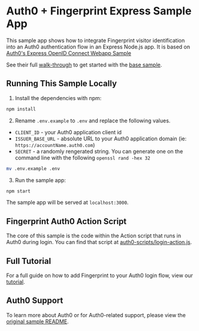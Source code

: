 # Auth0 + Fingerprint Express Sample App

This sample app shows how to integrate Fingerprint visitor identification into an Auth0 authentication flow in an Express Node.js app. It is based on [Auth0's Express OpenID Connect Webapp Sample](https://github.com/auth0-samples/auth0-express-webapp-sample/tree/master/01-Login)

See their full [walk-through](https://auth0.com/docs/quickstart/webapp/express) to get started with the [base sample](https://github.com/KeshiaRose/auth0-express-fingerprint-sample/tree/master/01-Login).

## Running This Sample Locally

1. Install the dependencies with npm:

```bash
npm install
```

2. Rename `.env.example` to `.env` and replace the following values.

- `CLIENT_ID` - your Auth0 application client id
- `ISSUER_BASE_URL` - absolute URL to your Auth0 application domain (ie: `https://accountName.auth0.com`)
- `SECRET` - a randomly rengerated string. You can generate one on the command line with the following `openssl rand -hex 32`

```bash
mv .env.example .env
```

3. Run the sample app:

```bash
npm start
```

The sample app will be served at `localhost:3000`.

## Fingerprint Auth0 Action Script

The core of this sample is the code within the Action script that runs in Auth0 during login. You can find that script at [auth0-scripts/login-action.js](https://github.com/KeshiaRose/auth0-express-fingerprint-sample/blob/master/02-Fingerprint/auth0-scripts/login-action.js).

## Full Tutorial

For a full guide on how to add Fingerprint to your Auth0 login flow, view our [tutorial](https://fingerprint.com/blog/iam-integration-prevent-account-takeover/).

## Auth0 Support

To learn more about Auth0 or for Auth0-related support, please view the [original sample README](https://github.com/auth0-samples/auth0-express-webapp-sample/tree/master/01-Login).
